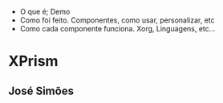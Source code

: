 - O que é; Demo
- Como foi feito. Componentes, como usar, personalizar, etc
- Como cada componente funciona. Xorg, Linguagens, etc...

<!-- slide -->
# XPrism


<!-- slide -->
## José Simões

<!-- slide -->
